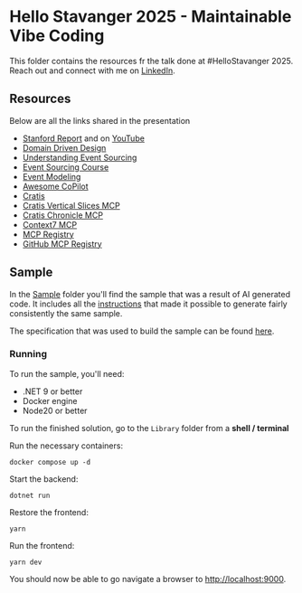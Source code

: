 # Hello Stavanger 2025 - Maintainable Vibe Coding

This folder contains the resources fr the talk done at #HelloStavanger 2025.
Reach out and connect with me on [LinkedIn](https://linkedin.com/in/einari).

## Resources

Below are all the links shared in the presentation

- [Stanford Report](https://softwareengineeringproductivity.stanford.edu/) and on [YouTube](https://www.youtube.com/watch?si=gn3Da1NiNcEzX6Yo&v=tbDDYKRFjhk)
- [Domain Driven Design](https://martinfowler.com/bliki/DomainDrivenDesign.html)
- [Understanding Event Sourcing](https://eventsourcingbook.com)
- [Event Sourcing Course](https://www.eventsourcingcourse.com)
- [Event Modeling](https://www.eventsourcingcourse.com)
- [Awesome CoPilot](https://github.com/github/awesome-copilot)
- [Cratis](https://cratis.io)
- [Cratis Vertical Slices MCP](https://github.com/Cratis/VerticalSlices)
- [Cratis Chronicle MCP](https://github.com/Cratis/Chronicle.Mcp)
- [Context7 MCP](https://github.com/upstash/context7)
- [MCP Registry](https://blog.modelcontextprotocol.io/posts/2025-09-08-mcp-registry-preview/)
- [GitHub MCP Registry](https://github.com/mcp)

## Sample

In the [Sample](./Sample/) folder you'll find the sample that was a result of AI
generated code. It includes all the [instructions](./Sample/.github/instructions/) that
made it possible to generate fairly consistently the same sample.

The specification that was used to build the sample can be found [here](./Sample/build-me-a-library-system.md).

### Running

To run the sample, you'll need:

- .NET 9 or better
- Docker engine
- Node20 or better

To run the finished solution, go to the `Library` folder from a **shell / terminal**

Run the necessary containers:

```shell
docker compose up -d
```

Start the backend:

```shell
dotnet run
```

Restore the frontend:

```shell
yarn
```

Run the frontend:

```shell
yarn dev
```

You should now be able to go navigate a browser to [http://localhost:9000](http://localhost:9000).